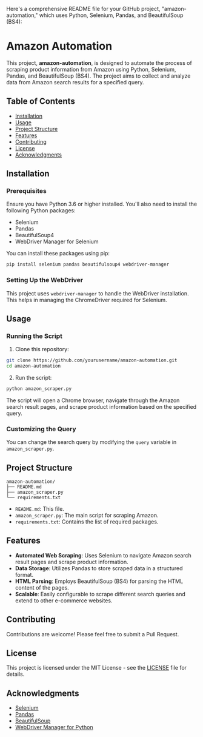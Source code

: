  Here's a comprehensive README file for your GitHub project, "amazon-automation," which uses Python, Selenium, Pandas, and BeautifulSoup (BS4):
# Amazon Automation

This project, **amazon-automation**, is designed to automate the process of scraping product information from Amazon using Python, Selenium, Pandas, and BeautifulSoup (BS4). The project aims to collect and analyze data from Amazon search results for a specified query.

## Table of Contents

- [Installation](#installation)
- [Usage](#usage)
- [Project Structure](#project-structure)
- [Features](#features)
- [Contributing](#contributing)
- [License](#license)
- [Acknowledgments](#acknowledgments)

## Installation

### Prerequisites

Ensure you have Python 3.6 or higher installed. You'll also need to install the following Python packages:

- Selenium
- Pandas
- BeautifulSoup4
- WebDriver Manager for Selenium

You can install these packages using pip:

```bash
pip install selenium pandas beautifulsoup4 webdriver-manager
```

### Setting Up the WebDriver

This project uses `webdriver-manager` to handle the WebDriver installation. This helps in managing the ChromeDriver required for Selenium.

## Usage

### Running the Script

1. Clone this repository:

```bash
git clone https://github.com/yourusername/amazon-automation.git
cd amazon-automation
```

2. Run the script:

```bash
python amazon_scraper.py
```

The script will open a Chrome browser, navigate through the Amazon search result pages, and scrape product information based on the specified query.

### Customizing the Query

You can change the search query by modifying the `query` variable in `amazon_scraper.py`.

## Project Structure

```
amazon-automation/
├── README.md
├── amazon_scraper.py
└── requirements.txt
```

- `README.md`: This file.
- `amazon_scraper.py`: The main script for scraping Amazon.
- `requirements.txt`: Contains the list of required packages.

## Features

- **Automated Web Scraping**: Uses Selenium to navigate Amazon search result pages and scrape product information.
- **Data Storage**: Utilizes Pandas to store scraped data in a structured format.
- **HTML Parsing**: Employs BeautifulSoup (BS4) for parsing the HTML content of the pages.
- **Scalable**: Easily configurable to scrape different search queries and extend to other e-commerce websites.

## Contributing

Contributions are welcome! Please feel free to submit a Pull Request.

## License

This project is licensed under the MIT License - see the [LICENSE](LICENSE) file for details.

## Acknowledgments

- [Selenium](https://www.selenium.dev/)
- [Pandas](https://pandas.pydata.org/)
- [BeautifulSoup](https://www.crummy.com/software/BeautifulSoup/)
- [WebDriver Manager for Python](https://github.com/SergeyPirogov/webdriver_manager)
